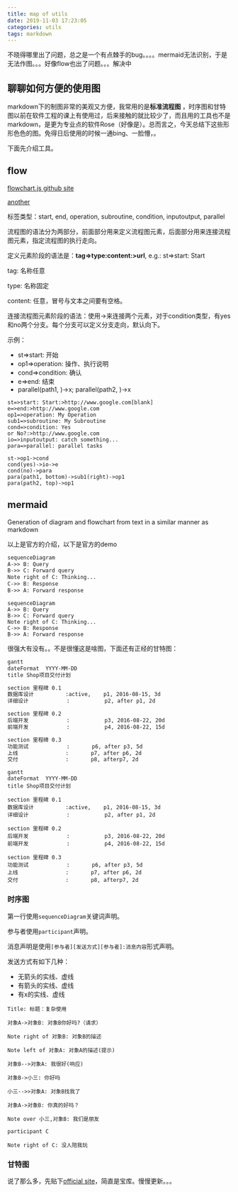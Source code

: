 ```yaml
---
title: map of utils
date: 2019-11-03 17:23:05
categories: utils
tags: markdown
---
```

不晓得哪里出了问题，总之是一个有点棘手的bug。。。。mermaid无法识别，于是无法作图。。。好像flow也出了问题。。。解决中
<!--more-->
## 聊聊如何方便的使用图

markdown下的制图非常的美观又方便，我常用的是**标准流程图** ，时序图和甘特图以前在软件工程的课上有使用过，后来接触的就比较少了，而且用的工具也不是markdown，是更为专业点的软件Rose（好像是）。总而言之，今天总结下这些形形色色的图。免得日后使用的时候一通bing、一脸懵，。

下面先介绍工具。

##  flow

[flowchart.js github site](https://github.com/adrai/flowchart.js)

[another](https://jingyan.baidu.com/article/48b558e3035d9a7f38c09aeb.html)

标签类型：start, end, operation, subroutine, condition, inputoutput, parallel

流程图的语法分为两部分，前面部分用来定义流程图元素，后面部分用来连接流程图元素，指定流程图的执行走向。

定义元素阶段的语法是：**tag=>type:content:>url**, e.g.: st=>start: Start

tag: 名称任意

type: 名称固定

content: 任意，冒号与文本之间要有空格。

连接流程图元素阶段的语法：使用->来连接两个元素，对于condition类型，有yes和no两个分支。每个分支可以定义分支走向，默认向下。

示例：

- st=>start: 开始
- op1=>operation: 操作、执行说明
- cond=>condition: 确认
- e=>end: 结束
- parallel(path1, )->x; parallel(path2, )->x

```flow
st=>start: Start:>http://www.google.com[blank]
e=>end:>http://www.google.com
op1=>operation: My Operation
sub1=>subroutine: My Subroutine
cond=>condition: Yes
or No?:>http://www.google.com
io=>inputoutput: catch something...
para=>parallel: parallel tasks

st->op1->cond
cond(yes)->io->e
cond(no)->para
para(path1, bottom)->sub1(right)->op1
para(path2, top)->op1
```

##  mermaid

 Generation of diagram and flowchart from text in a similar manner as markdown 

以上是官方的介绍，以下是官方的demo

```markdown
sequenceDiagram
A->> B: Query
B->> C: Forward query
Note right of C: Thinking...
C->> B: Response
B->> A: Forward response
```

```mermaid
sequenceDiagram
A->> B: Query
B->> C: Forward query
Note right of C: Thinking...
C->> B: Response
B->> A: Forward response
```

很强大有没有。。不是很懂这是啥图，下面还有正经的甘特图：

```markdown
gantt
dateFormat  YYYY-MM-DD
title Shop项目交付计划

section 里程碑 0.1 
数据库设计          :active,    p1, 2016-08-15, 3d
详细设计            :           p2, after p1, 2d

section 里程碑 0.2
后端开发            :           p3, 2016-08-22, 20d
前端开发            :           p4, 2016-08-22, 15d

section 里程碑 0.3
功能测试            :       p6, after p3, 5d
上线               :       p7, after p6, 2d
交付               :       p8, afterp7, 2d
```



```mermaid
gantt
dateFormat  YYYY-MM-DD
title Shop项目交付计划

section 里程碑 0.1 
数据库设计          :active,    p1, 2016-08-15, 3d
详细设计            :           p2, after p1, 2d

section 里程碑 0.2
后端开发            :           p3, 2016-08-22, 20d
前端开发            :           p4, 2016-08-22, 15d

section 里程碑 0.3
功能测试            :       p6, after p3, 5d
上线               :       p7, after p6, 2d
交付               :       p8, afterp7, 2d
```

### 时序图

第一行使用` sequenceDiagram `关键词声明。

参与者使用` participant `声明。

 消息声明是使用`[参与者][发送方式][参与者]:消息内容`形式声明。

发送方式有如下几种：

- 无箭头的实线、虚线
- 有箭头的实线、虚线
- 有x的实线、虚线

```sequence
Title: 标题：复杂使用

对象A->对象B: 对象B你好吗?（请求）

Note right of 对象B: 对象B的描述

Note left of 对象A: 对象A的描述(提示)

对象B-->对象A: 我很好(响应)

对象B->小三: 你好吗

小三-->>对象A: 对象B找我了

对象A->对象B: 你真的好吗？

Note over 小三,对象B: 我们是朋友

participant C

Note right of C: 没人陪我玩
```





### 甘特图

说了那么多，先贴下[official site]( https://mermaidjs.github.io/#/ )，简直是宝库。慢慢更新。。。